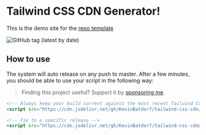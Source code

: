 # Tailwind CSS CDN Generator!

This is the demo site for the [repo template](https://github.com/KevinBatdorf/tailwind-custom-cdn)

![GitHub tag (latest by date)](https://img.shields.io/github/v/tag/KevinBatdorf/tailwind-css-cdn?label=version&style=flat-square)

## How to use
The system will auto release on any push to master. After a few minutes, you should be able to use your script in the following way:

> Finding this project useful? Support it by [sponsoring me](https://github.com/sponsors/KevinBatdorf).

```html
<!-- Always keep your build current against the most recent Tailwind CSS version -->
<script src="https://cdn.jsdelivr.net/gh/KevinBatdorf/tailwind-css-cdn/builds/90sTerminal.min.css"></script>

<!-- Tie to a specific release -->
<script src="https://cdn.jsdelivr.net/gh/KevinBatdorf/tailwind-css-cdn@v1.8.13-0-1-0-299415737-3/builds/90sTerminal.min.css"></script>
```
